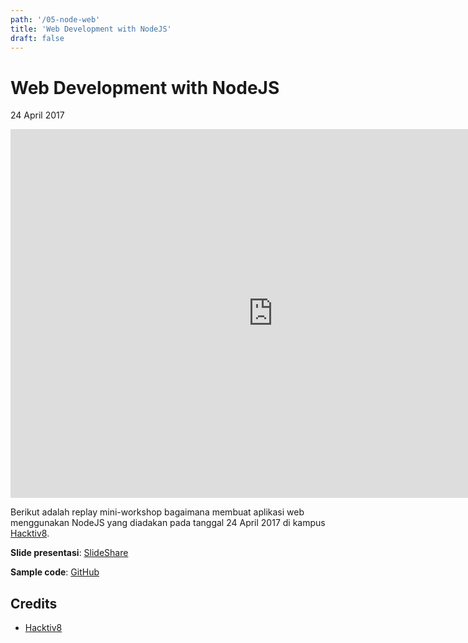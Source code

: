 ```yaml
---
path: '/05-node-web'
title: 'Web Development with NodeJS'
draft: false
---
```


# Web Development with NodeJS

24 April 2017

<iframe width="840" height="590" src="https://www.youtube.com/embed/D7lpojnH10s" frameborder="0" allowfullscreen></iframe>

Berikut adalah replay mini-workshop bagaimana membuat aplikasi web menggunakan NodeJS yang diadakan pada tanggal 24 April 2017 di kampus [Hacktiv8](https://hacktiv8.com/).

**Slide presentasi**: [SlideShare](https://www.slideshare.net/rizafahmi/web-development-with-nodejs-79576967)

**Sample code**: [GitHub](https://github.com/rizafahmi/hacktivcash-server)


## Credits

* [Hacktiv8](https://hacktiv8.com/)
